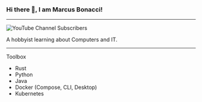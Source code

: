 ### Hi there 👋, I am Marcus Bonacci!

---

![YouTube Channel Subscribers](https://img.shields.io/youtube/channel/subscribers/UCKAXEfNMqsdsqkkNuv5cHSA?style=flat&label=My%20Youtube%20channel)

A hobbyist learning about Computers and IT.

---

Toolbox

- Rust
- Python
- Java
- Docker (Compose, CLI, Desktop)
- Kubernetes

<!--
**marcusbonacci/marcusbonacci** is a ✨ _special_ ✨ repository because its `README.md` (this file) appears on your GitHub profile.

Here are some ideas to get you started:

- 🔭 I’m currently working on ...
- 🌱 I’m currently learning ...
- 👯 I’m looking to collaborate on ...
- 🤔 I’m looking for help with ...
- 💬 Ask me about ...
- 📫 How to reach me: ...
- 😄 Pronouns: ...
- ⚡ Fun fact: ...
-->
